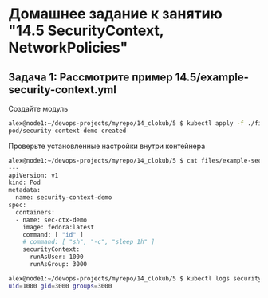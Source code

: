 # Домашнее задание к занятию "14.5 SecurityContext, NetworkPolicies"

## Задача 1: Рассмотрите пример 14.5/example-security-context.yml

Создайте модуль

```bash
alex@node1:~/devops-projects/myrepo/14_clokub/5 $ kubectl apply -f ./files/example-security-context.yml
pod/security-context-demo created


```

Проверьте установленные настройки внутри контейнера

```bash
alex@node1:~/devops-projects/myrepo/14_clokub/5 $ cat files/example-security-context.yml 
---
apiVersion: v1
kind: Pod
metadata:
  name: security-context-demo
spec:
  containers:
  - name: sec-ctx-demo
    image: fedora:latest
    command: [ "id" ]
    # command: [ "sh", "-c", "sleep 1h" ]
    securityContext:
      runAsUser: 1000
      runAsGroup: 3000

alex@node1:~/devops-projects/myrepo/14_clokub/5 $ kubectl logs security-context-demo
uid=1000 gid=3000 groups=3000


```
